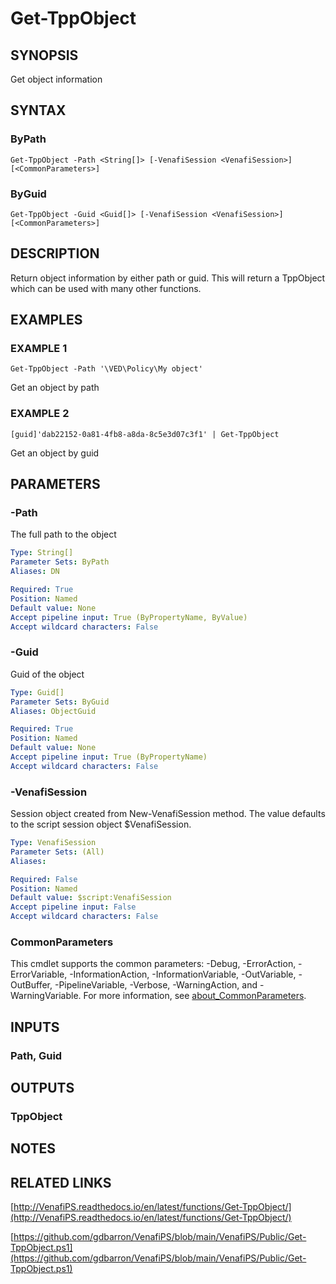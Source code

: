 # Get-TppObject

## SYNOPSIS
Get object information

## SYNTAX

### ByPath
```
Get-TppObject -Path <String[]> [-VenafiSession <VenafiSession>] [<CommonParameters>]
```

### ByGuid
```
Get-TppObject -Guid <Guid[]> [-VenafiSession <VenafiSession>] [<CommonParameters>]
```

## DESCRIPTION
Return object information by either path or guid. 
This will return a TppObject which can be used with many other functions.

## EXAMPLES

### EXAMPLE 1
```
Get-TppObject -Path '\VED\Policy\My object'
```

Get an object by path

### EXAMPLE 2
```
[guid]'dab22152-0a81-4fb8-a8da-8c5e3d07c3f1' | Get-TppObject
```

Get an object by guid

## PARAMETERS

### -Path
The full path to the object

```yaml
Type: String[]
Parameter Sets: ByPath
Aliases: DN

Required: True
Position: Named
Default value: None
Accept pipeline input: True (ByPropertyName, ByValue)
Accept wildcard characters: False
```

### -Guid
Guid of the object

```yaml
Type: Guid[]
Parameter Sets: ByGuid
Aliases: ObjectGuid

Required: True
Position: Named
Default value: None
Accept pipeline input: True (ByPropertyName)
Accept wildcard characters: False
```

### -VenafiSession
Session object created from New-VenafiSession method. 
The value defaults to the script session object $VenafiSession.

```yaml
Type: VenafiSession
Parameter Sets: (All)
Aliases:

Required: False
Position: Named
Default value: $script:VenafiSession
Accept pipeline input: False
Accept wildcard characters: False
```

### CommonParameters
This cmdlet supports the common parameters: -Debug, -ErrorAction, -ErrorVariable, -InformationAction, -InformationVariable, -OutVariable, -OutBuffer, -PipelineVariable, -Verbose, -WarningAction, and -WarningVariable. For more information, see [about_CommonParameters](http://go.microsoft.com/fwlink/?LinkID=113216).

## INPUTS

### Path, Guid
## OUTPUTS

### TppObject
## NOTES

## RELATED LINKS

[http://VenafiPS.readthedocs.io/en/latest/functions/Get-TppObject/](http://VenafiPS.readthedocs.io/en/latest/functions/Get-TppObject/)

[https://github.com/gdbarron/VenafiPS/blob/main/VenafiPS/Public/Get-TppObject.ps1](https://github.com/gdbarron/VenafiPS/blob/main/VenafiPS/Public/Get-TppObject.ps1)

